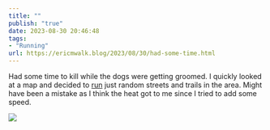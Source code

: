 ```yaml
---
title: ""
publish: "true"
date: 2023-08-30 20:46:48
tags:
- "Running"
url: https://ericmwalk.blog/2023/08/30/had-some-time.html
---
```

Had some time to kill while the dogs were getting groomed. I quickly looked at a map and decided to [run](https://strava.com/activities/9752714369) just random streets and trails in the area. Might have been a mistake as I think the heat got to me since I tried to add some speed.

![](https://ericmwalk.blog/uploads/2023/677821c44e.jpg)